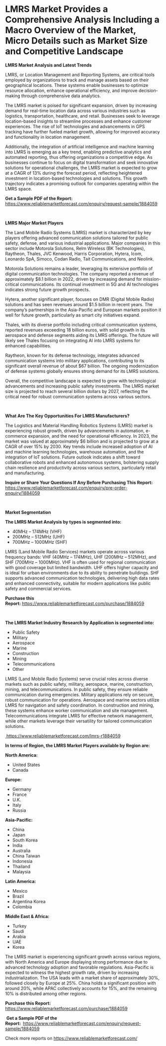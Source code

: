 <p><h1>LMRS Market Provides a Comprehensive Analysis Including a Macro Overview of the Market, Micro Details such as Market Size and Competitive Landscape</h1></p><p><strong>LMRS Market Analysis and Latest Trends</strong></p>
<p><p>LMRS, or Location Management and Reporting Systems, are critical tools employed by organizations to track and manage assets based on their geographical locations. These systems enable businesses to optimize resource allocation, enhance operational efficiency, and improve decision-making through comprehensive data analytics.</p><p>The LMRS market is poised for significant expansion, driven by increasing demand for real-time location data across various industries such as logistics, transportation, healthcare, and retail. Businesses seek to leverage location-based insights to streamline processes and enhance customer experiences. The rise of IoT technologies and advancements in GPS tracking have further fueled market growth, allowing for improved accuracy and functionality in location management.</p><p>Additionally, the integration of artificial intelligence and machine learning into LMRS is emerging as a key trend, enabling predictive analytics and automated reporting, thus offering organizations a competitive edge. As businesses continue to focus on digital transformation and seek innovative solutions for operational challenges, the LMRS market is expected to grow at a CAGR of 13% during the forecast period, reflecting heightened investment in location-based technologies and solutions. This growth trajectory indicates a promising outlook for companies operating within the LMRS space.</p></p>
<p><strong>Get a Sample PDF of the Report:&nbsp;</strong> <a href="https://www.reliablemarketforecast.com/enquiry/request-sample/1884059?utm_campaign=2724&utm_medium=2&utm_source=Github&utm_content=ia&utm_term=06042025&utm_id=lmrs">https://www.reliablemarketforecast.com/enquiry/request-sample/1884059</a></p>
<p>&nbsp;</p>
<p><strong>LMRS Major Market Players</strong></p>
<p><p>The Land Mobile Radio Systems (LMRS) market is characterized by key players offering advanced communication solutions tailored for public safety, defense, and various industrial applications. Major companies in this sector include Motorola Solutions, Relm Wireless (BK Technologies), Raytheon, Thales, JVC Kenwood, Harris Corporation, Hytera, Icom, Leonardo SpA, Simoco, Codan Radio, Tait Communications, and Neolink.</p><p>Motorola Solutions remains a leader, leveraging its extensive portfolio of digital communication technologies. The company reported a revenue of approximately $8.1 billion in 2022, driven by increasing demand for mission-critical communications. Its continual investment in 5G and AI technologies indicates strong future growth prospects.</p><p>Hytera, another significant player, focuses on DMR (Digital Mobile Radio) solutions and has seen revenues around $1.5 billion in recent years. The company’s partnerships in the Asia-Pacific and European markets position it well for future growth, particularly as smart city initiatives expand.</p><p>Thales, with its diverse portfolio including critical communication systems, reported revenues exceeding 18 billion euros, with solid growth in its aerospace and defense segments aiding its LMRS offerings. The future will likely see Thales focusing on integrating AI into LMRS systems for enhanced capabilities.</p><p>Raytheon, known for its defense technology, integrates advanced communication systems into military applications, contributing to its significant overall revenue of about $67 billion. The ongoing modernization of defense systems globally ensures strong demand for its LMRS solutions.</p><p>Overall, the competitive landscape is expected to grow with technological advancements and increasing public safety investments. The LMRS market size is projected to reach several billion dollars by 2027, reflecting the critical need for robust communication systems across various sectors.</p></p>
<p>&nbsp;</p>
<p><strong>What Are The Key Opportunities For LMRS Manufacturers?</strong></p>
<p><p>The Logistics and Material Handling Robotics Systems (LMRS) market is experiencing robust growth, driven by advancements in automation, e-commerce expansion, and the need for operational efficiency. In 2023, the market was valued at approximately $6 billion and is projected to grow at a CAGR of over 15% by 2030. Key trends include increased adoption of AI and machine learning technologies, warehouse automation, and the integration of IoT solutions. Future outlook indicates a shift toward collaborative robots and enhanced autonomous systems, bolstering supply chain resilience and productivity across various sectors, particularly retail and manufacturing.</p></p>
<p><strong>Inquire or Share Your Questions If Any Before Purchasing This Report:</strong> <a href="https://www.reliablemarketforecast.com/enquiry/pre-order-enquiry/1884059?utm_campaign=2724&utm_medium=2&utm_source=Github&utm_content=ia&utm_term=06042025&utm_id=lmrs">https://www.reliablemarketforecast.com/enquiry/pre-order-enquiry/1884059</a></p>
<p>&nbsp;</p>
<p><strong>Market Segmentation</strong></p>
<p><strong>The LMRS Market Analysis by types is segmented into:</strong></p>
<p><ul><li>40MHz – 174MHz (VHF)</li><li>200MHz – 512MHz (UHF)</li><li>700MHz – 1000MHz (SHF)</li></ul></p>
<p><p>LMRS (Land Mobile Radio Services) markets operate across various frequency bands: VHF (40MHz – 174MHz), UHF (200MHz – 512MHz), and SHF (700MHz – 1000MHz). VHF is often used for regional communication with good coverage but limited bandwidth. UHF offers higher capacity and is ideal for urban environments due to its ability to penetrate buildings. SHF supports advanced communication technologies, delivering high data rates and enhanced connectivity, suitable for modern applications like public safety and commercial services.</p></p>
<p><strong>Purchase this Report:&nbsp;</strong><a href="https://www.reliablemarketforecast.com/purchase/1884059?utm_campaign=2724&utm_medium=2&utm_source=Github&utm_content=ia&utm_term=06042025&utm_id=lmrs">https://www.reliablemarketforecast.com/purchase/1884059</a></p>
<p>&nbsp;</p>
<p><strong>The LMRS Market Industry Research by Application is segmented into:</strong></p>
<p><ul><li>Public Safety</li><li>Military</li><li>Aerospace</li><li>Marine</li><li>Construction</li><li>Mining</li><li>Telecommunications</li><li>Other</li></ul></p>
<p><p>LMRS (Land Mobile Radio Systems) serve crucial roles across diverse markets such as public safety, military, aerospace, marine, construction, mining, and telecommunications. In public safety, they ensure reliable communication during emergencies. Military applications rely on secure, robust communication for operations. Aerospace and marine sectors utilize LMRS for navigation and safety coordination. In construction and mining, these systems enhance worker communication and site management. Telecommunications integrate LMRS for effective network management, while other markets leverage their versatility for tailored communication solutions.</p></p>
<p><a href="https://www.reliablemarketforecast.com/lmrs-r1884059?utm_campaign=2724&utm_medium=2&utm_source=Github&utm_content=ia&utm_term=06042025&utm_id=lmrs">&nbsp;https://www.reliablemarketforecast.com/lmrs-r1884059</a></p>
<p><strong>In terms of Region, the LMRS Market Players available by Region are:</strong></p>
<p>
    <p> <strong> North America: </strong>
        <ul>
            <li>United States</li>
            <li>Canada</li>
        </ul>
        </p> 
    <p> <strong> Europe: </strong>
        <ul>
            <li>Germany</li>
            <li>France</li>
            <li>U.K.</li>
            <li>Italy</li>
            <li>Russia</li>
        </ul>
        </p> 
    <p> <strong> Asia-Pacific: </strong>
        <ul>
            <li>China</li>
            <li>Japan</li>
            <li>South Korea</li>
            <li>India</li>
            <li>Australia</li>
            <li>China Taiwan</li>
            <li>Indonesia</li>
            <li>Thailand</li>
            <li>Malaysia</li>
        </ul>
        </p> 
    <p> <strong> Latin America: </strong>
        <ul>
            <li>Mexico</li>
            <li>Brazil</li>
            <li>Argentina Korea</li>
            <li>Colombia</li>
        </ul>
        </p> 
    <p> <strong> Middle East & Africa: </strong>
        <ul>
            <li>Turkey</li>
            <li>Saudi</li>
            <li>Arabia</li>
            <li>UAE</li>
            <li>Korea</li>
        </ul>
    </p>
    </p>
<p><p>The LMRS market is experiencing significant growth across various regions, with North America and Europe displaying strong performance due to advanced technology adoption and favorable regulations. Asia-Pacific is expected to witness the highest growth rate, driven by increasing industrialization. The USA leads with a market share of approximately 30%, followed closely by Europe at 25%. China holds a significant position with around 20%, while APAC collectively accounts for 15%, and the remaining 10% is distributed among other regions.</p></p>
<p><strong>Purchase this Report: </strong><a href="https://www.reliablemarketforecast.com/purchase/1884059?utm_campaign=2724&utm_medium=2&utm_source=Github&utm_content=ia&utm_term=06042025&utm_id=lmrs">https://www.reliablemarketforecast.com/purchase/1884059</a></p>
<p>&nbsp;<strong>Get a Sample PDF of the Report:&nbsp;&nbsp;</strong><a href="https://www.reliablemarketforecast.com/enquiry/request-sample/1884059?utm_campaign=2724&utm_medium=2&utm_source=Github&utm_content=ia&utm_term=06042025&utm_id=lmrs">https://www.reliablemarketforecast.com/enquiry/request-sample/1884059</a></p>
<p><strong></strong></p>
<p>Check more reports on <a href="https://www.reliablemarketforecast.com/?utm_campaign=2724&utm_medium=2&utm_source=Github&utm_content=ia&utm_term=06042025&utm_id=lmrs">https://www.reliablemarketforecast.com/</a></p>